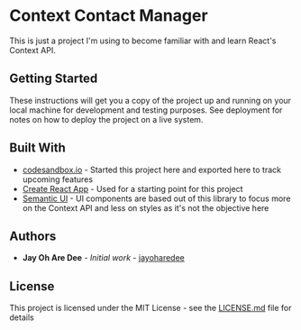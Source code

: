 # Context Contact Manager

This is just a project I'm using to become familiar with and learn React's Context API.

## Getting Started

These instructions will get you a copy of the project up and running on your local machine for development and testing purposes. See deployment for notes on how to deploy the project on a live system.

## Built With

* [codesandbox.io](https://codesandbox.io) - Started this project here and exported here to track upcoming features
* [Create React App](https://github.com/facebook/create-react-app) - Used for a starting point for this project
* [Semantic UI](https://react.semantic-ui.com/) - UI components are based out of this library to focus more on the Context API and less on styles as it's not the objective here

## Authors

* **Jay Oh Are Dee** - *Initial work* - [jayoharedee](https://github.com/jayoharedee)

## License

This project is licensed under the MIT License - see the [LICENSE.md](LICENSE.md) file for details
